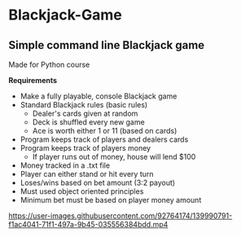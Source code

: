 # Blackjack-Game

## Simple command line Blackjack game

Made for Python course

**Requirements**
* Make a fully playable, console Blackjack game
* Standard Blackjack rules (basic rules)
  * Dealer's cards given at random
  * Deck is shuffled every new game
  * Ace is worth either 1 or 11 (based on cards)
* Program keeps track of players and dealers cards
* Program keeps track of players money
  * If player runs out of money, house will lend $100
* Money tracked in a .txt file
* Player can either stand or hit every turn
* Loses/wins based on bet amount (3:2 payout)
* Must used object oriented principles
* Minimum bet must be based on player money amount

https://user-images.githubusercontent.com/92764174/139990791-f1ac4041-71f1-497a-9b45-035556384bdd.mp4
